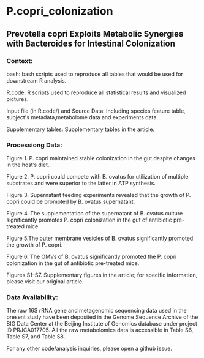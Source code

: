 # P.copri_colonization


## Prevotella copri Exploits Metabolic Synergies with Bacteroides for Intestinal Colonization

### Context:

bash: bash scripts used to reproduce all tables that would be used for downstream R analysis.

R.code: R scripts used to reproduce all statistical results and visualized pictures.

Input file (in R.code/) and Source Data: Including species feature table, subject's metadata,metabolome data and experiments data.

Supplementary tables: Supplementary tables in the article.


### Processiong Data:


Figure 1. P. copri maintained stable colonization in the gut despite changes in the host’s diet..

Figure 2. P. copri could compete with B. ovatus for utilization of multiple substrates and were superior to the latter in ATP synthesis.

Figure 3. Supernatant feeding experiments revealed that the growth of P. copri could be promoted by B. ovatus supernatant.

Figure 4. The supplementation of the supernatant of B. ovatus culture significantly promotes P. copri colonization in the gut of antibiotic pre-treated mice. 

Figure 5.The outer membrane vesicles of B. ovatus significantly promoted the growth of P. copri. 

Figure 6. The OMVs of B. ovatus significantly promoted the P. copri colonization in the gut of antibiotic pre-treated mice.


Figures S1-S7. Supplementary figures in the article; for specific information, please visit our original article.



### Data Availability:
The raw 16S rRNA gene and metagenomic sequencing data used in the present study have been deposited in the Genome Sequence Archive of the BIG Data Center at the Beijing Institute of Genomics database under project ID PRJCA017705. All the raw metabolomics data is accessible in Table S6, Table S7, and Table S8.

For any other code/analysis inquiries, please open a github issue.

